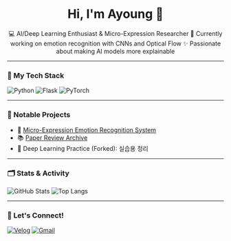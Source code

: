 <h1 align="center">Hi, I'm Ayoung 👋</h1>

<p align="center">
  💻 AI/Deep Learning Enthusiast & Micro-Expression Researcher  
  🌱 Currently working on emotion recognition with CNNs and Optical Flow  
  ✨ Passionate about making AI models more explainable
</p>

---

### 🚀 My Tech Stack
![Python](https://img.shields.io/badge/Python-3776AB?style=flat&logo=python&logoColor=white)
![Flask](https://img.shields.io/badge/Flask-000000?style=flat&logo=flask)
![PyTorch](https://img.shields.io/badge/PyTorch-EE4C2C?style=flat&logo=pytorch&logoColor=white)

---

### 📌 Notable Projects
- 🔬 [Micro-Expression Emotion Recognition System](https://github.com/AI-AYJ/Micro-Expression-Based-Emotion-Recognition-System)  
- 📚 [Paper Review Archive](https://github.com/AI-AYJ/Paper-review)  
- 🧠 Deep Learning Practice (Forked): 실습용 정리  

---

### 🗂 Stats & Activity
![GitHub Stats](https://github-readme-stats.vercel.app/api?username=AI-AYJ&show_icons=true&theme=default)
![Top Langs](https://github-readme-stats.vercel.app/api/top-langs/?username=AI-AYJ&layout=compact)

---

### 🌱 Let's Connect!
[![Velog](https://img.shields.io/badge/Velog-20C997?style=flat&logo=velog&logoColor=white)](https://velog.io/@yourname)
[![Gmail](https://img.shields.io/badge/Gmail-EA4335?style=flat&logo=gmail&logoColor=white)](mailto:yourmail@gmail.com)
